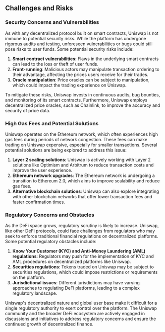 ## Challenges and Risks

### Security Concerns and Vulnerabilities

As with any decentralized protocol built on smart contracts, Uniswap is not immune to potential security risks. While the platform has undergone rigorous audits and testing, unforeseen vulnerabilities or bugs could still pose risks to user funds. Some potential security risks include:

1. **Smart contract vulnerabilities**: Flaws in the underlying smart contracts can lead to the loss or theft of user funds. 
2. **Front-running**: Malicious actors may manipulate transaction ordering to their advantage, affecting the prices users receive for their trades.
3. **Oracle manipulation**: Price oracles can be subject to manipulation, which could impact the trading experience on Uniswap.

To mitigate these risks, Uniswap invests in continuous audits, bug bounties, and monitoring of its smart contracts. Furthermore, Uniswap employs decentralized price oracles, such as Chainlink, to improve the accuracy and security of price data.

### High Gas Fees and Potential Solutions

Uniswap operates on the Ethereum network, which often experiences high gas fees during periods of network congestion. These fees can make trading on Uniswap expensive, especially for smaller transactions. Several potential solutions are being explored to address this issue:

1. **Layer 2 scaling solutions**: Uniswap is actively working with Layer 2 solutions like Optimism and Arbitrum to reduce transaction costs and improve the user experience.
2. **Ethereum network upgrades**: The Ethereum network is undergoing a transition to Ethereum 2.0, which aims to improve scalability and reduce gas fees.
3. **Alternative blockchain solutions**: Uniswap can also explore integrating with other blockchain networks that offer lower transaction fees and faster confirmation times.

### Regulatory Concerns and Obstacles

As the DeFi space grows, regulatory scrutiny is likely to increase. Uniswap, like other DeFi protocols, could face challenges from regulators who may seek to enforce traditional financial regulations on decentralized platforms. Some potential regulatory obstacles include:

1. **Know Your Customer (KYC) and Anti-Money Laundering (AML) regulations**: Regulators may push for the implementation of KYC and AML procedures on decentralized platforms like Uniswap.
2. **Securities regulations**: Tokens traded on Uniswap may be subject to securities regulations, which could impose restrictions or requirements on the platform.
3. **Jurisdictional issues**: Different jurisdictions may have varying approaches to regulating DeFi platforms, leading to a complex regulatory landscape.

Uniswap's decentralized nature and global user base make it difficult for a single regulatory authority to exert control over the platform. The Uniswap community and the broader DeFi ecosystem are actively engaged in discussions and initiatives to address regulatory concerns and ensure the continued growth of decentralized finance.

